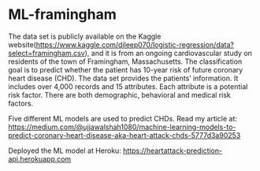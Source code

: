 # ML-framingham

The data set is publicly available on the Kaggle website(https://www.kaggle.com/dileep070/logistic-regression/data?select=framingham.csv), and it is from an ongoing cardiovascular study on residents of the town of Framingham, Massachusetts. The classification goal is to predict whether the patient has 10-year risk of future coronary heart disease (CHD). The data set provides the patients’ information. It includes over 4,000 records and 15 attributes. Each attribute is a potential risk factor. There are both demographic, behavioral and medical risk factors.

Five different ML models are used to predict CHDs. Read my article at: https://medium.com/@ujjawalshah1080/machine-learning-models-to-predict-coronary-heart-disease-aka-heart-attack-chds-5777d3a90253

Deployed the ML model at Heroku: https://heartattack-prediction-api.herokuapp.com
